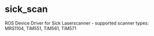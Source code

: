 # sick_scan
ROS Device Driver for Sick Laserscanner - supported scanner types: MRS1104, TiM551, TiM561, TiM571 


